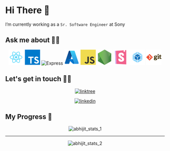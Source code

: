 # Hi There 👋

I’m currently working as a `Sr. Software Engineer` at Sony
## Ask me about 🙋🏽

<p align="center">
    <img title="React" alt="React" width="48" height="48" src="https://raw.githubusercontent.com/github/explore/80688e429a7d4ef2fca1e82350fe8e3517d3494d/topics/react/react.png" />
    <img title="TypeScript" alt="TypeScript" width="48" height="48" src="https://raw.githubusercontent.com/github/explore/80688e429a7d4ef2fca1e82350fe8e3517d3494d/topics/typescript/typescript.png" />
    <img title="Express" alt="Express" width="48" height="48" src="https://d2eip9sf3oo6c2.cloudfront.net/tags/images/000/000/359/full/expressjslogo.png" />
    <img title="Azure" alt="Azure" width="48" height="48" src="https://raw.githubusercontent.com/github/explore/80688e429a7d4ef2fca1e82350fe8e3517d3494d/topics/azure/azure.png" />
    <img title="JavaScript" alt="JavaScript" width="48" height="48" src="https://raw.githubusercontent.com/github/explore/80688e429a7d4ef2fca1e82350fe8e3517d3494d/topics/javascript/javascript.png" />
    <img title="Node" alt="Node" width="48" height="48" src="https://raw.githubusercontent.com/github/explore/80688e429a7d4ef2fca1e82350fe8e3517d3494d/topics/nodejs/nodejs.png" />
    <img title="Storybook" alt="Storybook" width="48" height="48" src="https://raw.githubusercontent.com/github/explore/80688e429a7d4ef2fca1e82350fe8e3517d3494d/topics/storybook/storybook.png" />
    <img title="Webpack" alt="Webpack" width="48" height="48" src="https://raw.githubusercontent.com/github/explore/80688e429a7d4ef2fca1e82350fe8e3517d3494d/topics/webpack/webpack.png" />
    <img title="Git" alt="Git" width="48" height="48" src="https://raw.githubusercontent.com/github/explore/80688e429a7d4ef2fca1e82350fe8e3517d3494d/topics/git/git.png" />
</p>
  
## Let's get in touch 🤙🏽

<p align="center">
  <a href="https://linktr.ee/abhijit945"><img alt="linktree" height="48" src="https://img.shields.io/badge/linktree-39E09B?style=for-the-badge&logo=linktree&logoColor=white" /></a>
</p>

<p align="center">
  <a href="https://www.linkedin.com/in/raoabhijit"><img alt="linkedin" height="48" src="https://img.shields.io/badge/linkedin-%230077B5.svg?&style=for-the-badge&logo=linkedin&logoColor=white" /></a>
</p>

## My Progress 🚧

<p align="center">
  <img alt="abhijit_stats_1" src="https://streak-stats.demolab.com?user=abhijit945&theme=soft-green&hide_border=true&mode=weekly" />
</p>

---

<p align="center">
  <img alt="abhijit_stats_2" src="https://github-readme-stats.vercel.app/api?username=abhijit945&show_icons=true&icon_color=00a8a6&text_color=00a8a6&bg_color=ffffff&hide_title=true" />
</p>
